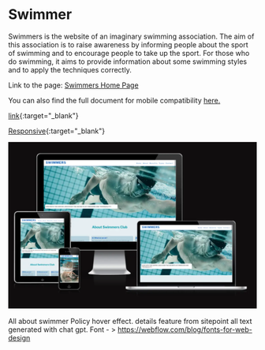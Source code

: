 # Swimmer

<p>Swimmers is the website of an imaginary swimming association. The aim of this association is to raise awareness by informing people about the sport of swimming and to encourage people to take up the sport. For those who do swimming, it aims to provide information about some swimming styles and to apply the techniques correctly. </p>

<p>Link to the page: <a href="https://mdurmus.github.io/swimmer/" target="_blank">Swimmers Home Page</a></p>

<p>You can also find the full document for mobile compatibility <a href="http://www.responsinator.com/?url=mdurmus.github.io%2Fswimmer%2F" target="_blank">here.</a></p>

[link](http://www.responsinator.com/?url=mdurmus.github.io%2Fswimmer%2F){:target="_blank"}

[Responsive](https://www.google.com){:target="_blank"}

<img src="docs/readme_images/responsive_result.webp" alt="Responsive Validation Image">







All about swimmer
Policy hover effect.
details feature from sitepoint
all text generated with chat gpt.
Font - > https://webflow.com/blog/fonts-for-web-design 
